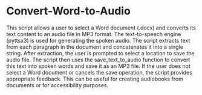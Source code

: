 # Convert-Word-to-Audio

This script allows a user to select a Word document (.docx) and converts its text content to an audio file in MP3 format. The text-to-speech engine (pyttsx3) is used for generating the spoken audio. The script extracts text from each paragraph in the document and concatenates it into a single string. After extraction, the user is prompted to select a location to save the audio file. The script then uses the save_text_to_audio function to convert this text into spoken words and save it as an MP3 file. If the user does not select a Word document or cancels the save operation, the script provides appropriate feedback. This can be useful for creating audiobooks from documents or for accessibility purposes.
